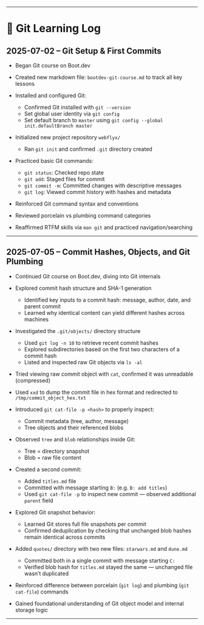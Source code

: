 

---

# 🔧 Git Learning Log

## 2025-07-02 – Git Setup & First Commits

* Began Git course on Boot.dev
* Created new markdown file: `bootdev-git-course.md` to track all key lessons
* Installed and configured Git:

  * Confirmed Git installed with `git --version`
  * Set global user identity via `git config`
  * Set default branch to `master` using `git config --global init.defaultBranch master`
* Initialized new project repository `webflyx/`

  * Ran `git init` and confirmed `.git` directory created
* Practiced basic Git commands:

  * `git status`: Checked repo state
  * `git add`: Staged files for commit
  * `git commit -m`: Committed changes with descriptive messages
  * `git log`: Viewed commit history with hashes and metadata
* Reinforced Git command syntax and conventions
* Reviewed porcelain vs plumbing command categories
* Reaffirmed RTFM skills via `man git` and practiced navigation/searching

---


## 2025-07-05 – Commit Hashes, Objects, and Git Plumbing

* Continued Git course on Boot.dev, diving into Git internals

* Explored commit hash structure and SHA-1 generation

  * Identified key inputs to a commit hash: message, author, date, and parent commit
  * Learned why identical content can yield different hashes across machines

* Investigated the `.git/objects/` directory structure

  * Used `git log -n 10` to retrieve recent commit hashes
  * Explored subdirectories based on the first two characters of a commit hash
  * Listed and inspected raw Git objects via `ls -al`

* Tried viewing raw commit object with `cat`, confirmed it was unreadable (compressed)

* Used `xxd` to dump the commit file in hex format and redirected to `/tmp/commit_object_hex.txt`

* Introduced `git cat-file -p <hash>` to properly inspect:

  * Commit metadata (tree, author, message)
  * Tree objects and their referenced blobs

* Observed `tree` and `blob` relationships inside Git:

  * Tree = directory snapshot
  * Blob = raw file content

* Created a second commit:

  * Added `titles.md` file
  * Committed with message starting `B:` (e.g. `B: add titles`)
  * Used `git cat-file -p` to inspect new commit — observed additional `parent` field

* Explored Git snapshot behavior:

  * Learned Git stores full file snapshots per commit
  * Confirmed deduplication by checking that unchanged blob hashes remain identical across commits

* Added `quotes/` directory with two new files: `starwars.md` and `dune.md`

  * Committed both in a single commit with message starting `C:`
  * Verified blob hash for `titles.md` stayed the same — unchanged file wasn’t duplicated

* Reinforced difference between porcelain (`git log`) and plumbing (`git cat-file`) commands

* Gained foundational understanding of Git object model and internal storage logic

---

